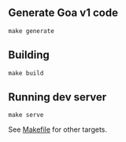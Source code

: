 ## Generate Goa v1 code

    make generate

## Building

    make build

## Running dev server

    make serve

See [Makefile](Makefile) for other targets.

